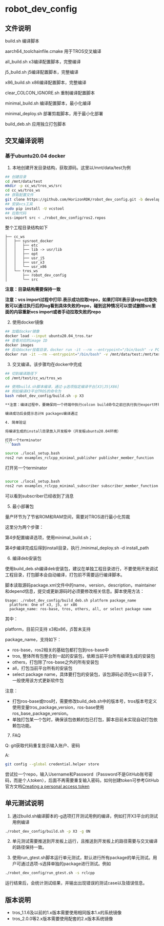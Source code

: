 # robot_dev_config

## 文件说明

build.sh 编译脚本

aarch64_toolchainfile.cmake 用于TROS交叉编译

all_build.sh x3编译配置脚本，完整编译

j5_build.sh j5编译配置脚本，完整编译

x86_build.sh x86编译配置脚本，完整编译

clear_COLCON_IGNORE.sh 重制编译配置脚本

minimal_build.sh 编译配置脚本，最小化编译

minimal_deploy.sh 部署剪裁脚本，用于最小化部署

build_deb.sh 应用独立打包脚本

## 交叉编译说明

### 基于ubuntu20.04 docker

1. 本地创建开发目录结构，获取源码。这里以/mnt/data/test为例

```bash
## 创建目录
cd /mnt/data/test
mkdir -p cc_ws/tros_ws/src
cd cc_ws/tros_ws
## 获取配置文件
git clone https://github.com/HorizonRDK/robot_dev_config.git -b develop
## 安装vcs工具
sudo pip install -U vcstool 
## 拉取代码
vcs-import src < ./robot_dev_config/ros2.repos 
```

整个工程目录结构如下

```text
├── cc_ws
│   ├── sysroot_docker
│   │   ├── etc
│   │   ├── lib -> usr/lib
│   │   ├── opt
│   │   ├── usr_j5
│   │   ├── usr_x3
│   │   └── usr_x86
│   └── tros_ws
│       ├── robot_dev_config
│       └── src
```

**注意：目录结构需要保持一致**

**注意：vcs import过程中打印.表示成功拉取repo，如果打印E表示该repo拉取失败可以通过执行后的log看到具体失败的repo，碰到这种情况可以尝试删除src里面的内容重新vcs import或者手动拉取失败的repo**

2. 使用docker镜像

```bash
## 加载docker镜像
docker load --input ubuntu20.04_tros.tar
## 查看对应的image ID
docker images
## 启动docker挂载目录，docker run -it --rm --entrypoint="/bin/bash" -v PC本地目录:docker目录 imageID
docker run -it --rm --entrypoint="/bin/bash" -v /mnt/data/test:/mnt/test 725ec5a56ede
```

3. 交叉编译。该步骤均在docker中完成

```bash
## 切到编译路径下
cd /mnt/test/cc_ws/tros_ws

## 使用build.sh脚本编译，通过-p选项指定编译平台[X3|J5|X86]
## 例如编译X3平台TROS的命令为
bash robot_dev_config/build.sh -p X3

**注意：编译过程中，要确保同一个终端中执行colcon build命令之前已执行执行export环境变量命令**

编译成功后会提示总计N packages编译通过

4. 简单验证

将编译生成的install目录放入开发板中（开发板ubuntu20.04环境）

打开一个terminator
```bash

source ./local_setup.bash
ros2 run examples_rclcpp_minimal_publisher publisher_member_function

```

打开另一个terminator

```bash

source ./local_setup.bash
ros2 run examples_rclcpp_minimal_subscriber subscriber_member_function

```

可以看到subscriber已经收到了消息

5. 最小部署包

量产环节为了节省ROM和RAM空间，需要对TROS进行最小化剪裁

这里分为两个步骤：

  第4步配置编译选项，使用minimal_build.sh；

  第4步编译完成后得到install目录，执行./minimal_deploy.sh -d install_path

6. 编译deb安装包

使用build_deb.sh编译deb安装包，建议在单独工程目录进行，不要使用开发调试工程目录，打包脚本会自动编译，打包前不需要运行编译脚本。

脚本读取源码package.xml文件中的name，version，description，maintainer和depend信息，提交或更新源码时必须要修改相关信息。脚本使用方法：

```text
Usage: ./robot_dev_config/build_deb.sh platform package_name
  platform: One of x3, j5, or x86
  package_name: ros-base, tros, others, all, or select package name
```

其中：

platform，目前只支持 x3和x86，j5暂未支持

package_name，支持如下：

- ros-base，ros2相关的基础包都打包到ros-base中
- tros, 整体所有包整合到一起的安装包，依赖当前平台所有编译生成的安装包
- others，打包除了ros-base之外的所有安装包
- all，打包当前平台所有的安装包
- select package name，具体要打包的安装包，该包源码必须在src目录下，一般使用该方式更新软件包

注意：

- 打包ros-base或tros时，需要修改build_deb.sh中的版本号，tros版本号定义使用变量tros_package_version，ros-base使用ros_base_package_version。
- 单独打包某一个包时，确保该包依赖的包已打包，脚本目前未实现自动打包依赖包功能。

7. FAQ

Q: git获取代码重复提示输入账户、密码

A:

```bash
git config --global credential.helper store
```

尝试拉一个repo，输入Username和Password（Password不是GitHub账号密码，而是个人token），后面不再需要重复输入密码，如何创建token可参考GitHub官方文档[Creating a personal access token](https://docs.github.com/en/authentication/keeping-your-account-and-data-secure/creating-a-personal-access-token)

## 单元测试说明

1. 通过build.sh编译脚本的-g选项打开测试用例的编译，例如打开X3平台的测试用例编译

```bash
./robot_dev_config/build.sh -p X3 -g ON
```

2. 单元测试需要推送到开发板上运行，且推送到开发板上的路径需要与交叉编译的路径保持一致。

3. 使用run_gtest.sh脚本运行单元测试，默认进行所有package的单元测试。用户可通过选项-s选择单独的package进行测试。例如

```bash
./robot_dev_config/run_gtest.sh -s rclcpp
```

运行结束后，会统计测试结果，并输出出现错误的测试case以及错误信息。

## 版本说明

- tros_1.1.6及以前的1.x版本需要使用相同版本1.x的系统镜像
- tros_2.0.0等2.x版本需要使用配套的2.x版本系统镜像
